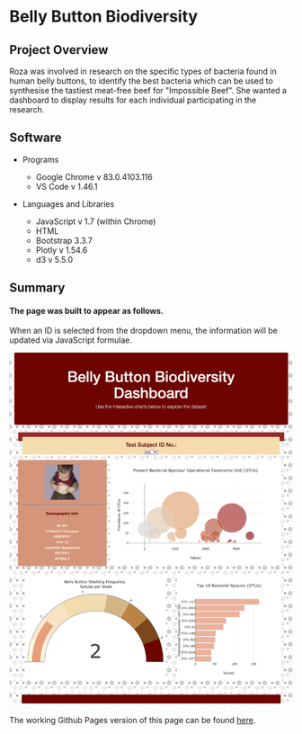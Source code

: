 # Belly Button Biodiversity

## Project Overview

Roza was involved in research on the specific types of bacteria found in human belly buttons, to identify the best bacteria which can be used to synthesise the tastiest meat-free beef for "Impossible Beef". She wanted a dashboard to display results for each individual participating in the research.

## Software
* Programs
    * Google Chrome v 83.0.4103.116
    * VS Code v 1.46.1

* Languages and Libraries
    * JavaScript v 1.7 (within Chrome)
    * HTML
    * Bootstrap 3.3.7
    * Plotly v 1.54.6
    * d3 v 5.5.0

## Summary

#### The page was built to appear as follows.
When an ID is selected from the dropdown menu, the information will be updated via JavaScript formulae.

![Webpage](https://github.com/Alyssa-CG/Module12-plotly_deploy/blob/master/images/page.png)

The working Github Pages version of this page can be found [here](https://alyssa-cg.github.io/Module12-plotly_deploy/).